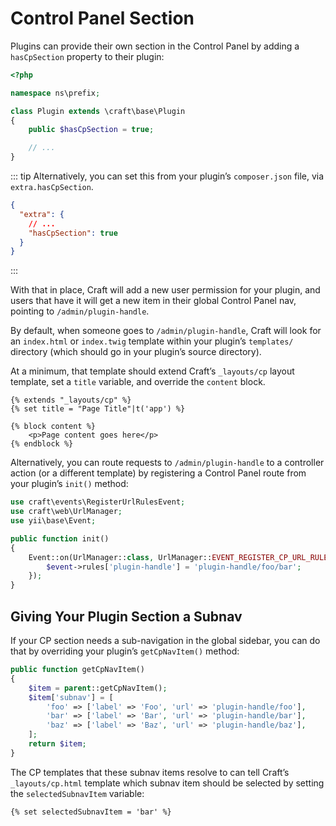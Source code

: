 # Control Panel Section

Plugins can provide their own section in the Control Panel by adding a `hasCpSection` property to their plugin:

```php
<?php

namespace ns\prefix;

class Plugin extends \craft\base\Plugin
{
    public $hasCpSection = true;

    // ...
}
```

::: tip
Alternatively, you can set this from your plugin’s `composer.json` file, via `extra.hasCpSection`.

```json
{
  "extra": {
    // ...
    "hasCpSection": true
  }
}
```
:::

With that in place, Craft will add a new user permission for your plugin, and users that have it will get a new item in their global Control Panel nav, pointing to `/admin/plugin-handle`.

By default, when someone goes to `/admin/plugin-handle`, Craft will look for an `index.html` or `index.twig` template within your plugin’s `templates/` directory (which should go in your plugin’s source directory).

At a minimum, that template should extend Craft’s `_layouts/cp` layout template, set a `title` variable, and override the `content` block.

```twig
{% extends "_layouts/cp" %}
{% set title = "Page Title"|t('app') %}

{% block content %}
    <p>Page content goes here</p>
{% endblock %}
```

Alternatively, you can route requests to `/admin/plugin-handle` to a controller action (or a different template) by registering a Control Panel route from your plugin’s `init()` method:

```php
use craft\events\RegisterUrlRulesEvent;
use craft\web\UrlManager;
use yii\base\Event;

public function init()
{
    Event::on(UrlManager::class, UrlManager::EVENT_REGISTER_CP_URL_RULES, function(RegisterUrlRulesEvent $event) {
        $event->rules['plugin-handle'] = 'plugin-handle/foo/bar';
    });
}
```

## Giving Your Plugin Section a Subnav

If your CP section needs a sub-navigation in the global sidebar, you can do that by overriding your plugin’s `getCpNavItem()` method:

```php
public function getCpNavItem()
{
    $item = parent::getCpNavItem();
    $item['subnav'] = [
        'foo' => ['label' => 'Foo', 'url' => 'plugin-handle/foo'],
        'bar' => ['label' => 'Bar', 'url' => 'plugin-handle/bar'],
        'baz' => ['label' => 'Baz', 'url' => 'plugin-handle/baz'],
    ];
    return $item;
}
```

The CP templates that these subnav items resolve to can tell Craft’s `_layouts/cp.html` template which subnav item should be selected by setting the `selectedSubnavItem` variable:

```twig
{% set selectedSubnavItem = 'bar' %}
```
